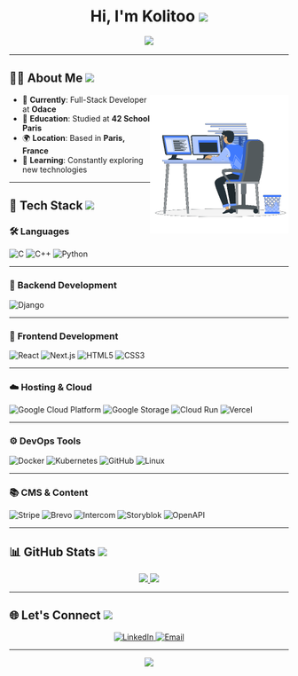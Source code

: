 <h1 align="center">
  <b>Hi, I'm Kolitoo</b> <img src="https://media.giphy.com/media/hvRJCLFzcasrR4ia7z/giphy.gif" width="35">
</h1>

<p align="center">
  <a href="https://github.com/DenverCoder1/readme-typing-svg">
    <img src="https://readme-typing-svg.herokuapp.com?font=Fira+Code&weight=600&size=25&pause=1000&color=1BE1FF&center=true&vCenter=true&width=600&height=60&lines=Kolitoo;Student+at+42Paris;Backend+%7C+Frontend+%7C+DevOps+Enthusiast">
  </a>
</p>

---

## 🧑‍💻 About Me <img src="https://media.giphy.com/media/WUlplcMpOCEmTGBtBW/giphy.gif" width="30">

<img align="right" src="https://github.com/0xAbdulKhalid/0xAbdulKhalid/raw/main/assets/mdImages/Right_Side.gif" width="250">

- 💼 **Currently**: Full-Stack Developer at **Odace**  
- 🏫 **Education**: Studied at **42 School Paris**  
- 🌍 **Location**: Based in **Paris, France**  
- 🌱 **Learning**: Constantly exploring new technologies  

---

## 🚀 Tech Stack <img src="https://media.giphy.com/media/3o7aD2d7hy9ktXNDP2/giphy.gif" width="30">

### 🛠️ **Languages**
![C](https://img.shields.io/badge/C%20-%232370ED.svg?style=for-the-badge&logo=c&logoColor=white)
![C++](https://img.shields.io/badge/C++%20-%2300599C.svg?style=for-the-badge&logo=c%2B%2B&logoColor=white)
![Python](https://img.shields.io/badge/Python%20-%2314354C.svg?style=for-the-badge&logo=python&logoColor=white)

---

### 🔧 **Backend Development**
![Django](https://img.shields.io/badge/Django%20-%23092E20.svg?style=for-the-badge&logo=django&logoColor=white)

---

### 🎨 **Frontend Development**
![React](https://img.shields.io/badge/React%20-%2361DAFB.svg?style=for-the-badge&logo=react&logoColor=white)
![Next.js](https://img.shields.io/badge/Next.js%20-%23000000.svg?style=for-the-badge&logo=nextdotjs&logoColor=white)
![HTML5](https://img.shields.io/badge/HTML5%20-%23E34F26.svg?style=for-the-badge&logo=html5&logoColor=white)
![CSS3](https://img.shields.io/badge/CSS3%20-%231572B6.svg?style=for-the-badge&logo=css3&logoColor=white)

---

### ☁️ **Hosting & Cloud**
![Google Cloud Platform](https://img.shields.io/badge/Google%20Cloud%20Platform-%234285F4.svg?style=for-the-badge&logo=google-cloud&logoColor=white)
![Google Storage](https://img.shields.io/badge/Google%20Storage-%234285F4.svg?style=for-the-badge&logo=google-cloud&logoColor=white)
![Cloud Run](https://img.shields.io/badge/Cloud%20Run-%234285F4.svg?style=for-the-badge&logo=google-cloud&logoColor=white)
![Vercel](https://img.shields.io/badge/Vercel-%23000000.svg?style=for-the-badge&logo=vercel&logoColor=white)

---

### ⚙️ **DevOps Tools**
![Docker](https://img.shields.io/badge/Docker-%232496ED.svg?style=for-the-badge&logo=docker&logoColor=white)
![Kubernetes](https://img.shields.io/badge/Kubernetes-%23326CE5.svg?style=for-the-badge&logo=kubernetes&logoColor=white)
![GitHub](https://img.shields.io/badge/GitHub-%23121011.svg?style=for-the-badge&logo=github&logoColor=white)
![Linux](https://img.shields.io/badge/Linux-FCC624?style=for-the-badge&logo=linux&logoColor=black)

---

### 📚 **CMS & Content**
![Stripe](https://img.shields.io/badge/Stripe-635BFF?style=for-the-badge&logo=stripe&logoColor=white)
![Brevo](https://img.shields.io/badge/Brevo-FF4B2B?style=for-the-badge&logo=sendinblue&logoColor=white)
![Intercom](https://img.shields.io/badge/Intercom-FF7C00?style=for-the-badge&logo=intercom&logoColor=white)
![Storyblok](https://img.shields.io/badge/Storyblok-0F2A40?style=for-the-badge&logo=storyblok&logoColor=white)
![OpenAPI](https://img.shields.io/badge/OpenAPI-1A73E8?style=for-the-badge&logo=swagger&logoColor=white)

---

## 📊 GitHub Stats <img src="https://media.giphy.com/media/iIqmM5tTjmpOB9mpbn/giphy.gif" width="30">

<div align="center">

<a href="https://github.com/kolitoo/">
  <img src="https://github-readme-stats.vercel.app/api?username=kolitoo&include_all_commits=true&count_private=true&show_icons=true&line_height=30&title_color=38F2E3&icon_color=47B5FF&text_color=CFCFCF&bg_color=0E1117" width="450"/>
  <img src="https://github-readme-stats.vercel.app/api/top-langs?username=kolitoo&show_icons=true&locale=en&layout=compact&title_color=38F2E3&text_color=CFCFCF&bg_color=0E1117" width="375"/>
</a>

</div>

---

## 🌐 Let's Connect <img src="https://media.giphy.com/media/jqNPzdTTxQfOgOqpO4/giphy.gif" width="30">

<p align="center">
  <a href="https://www.linkedin.com/in/alexandre-bourdon-ab0058188/" target="_blank">
    <img src="https://img.shields.io/badge/LinkedIn-405DE6?style=for-the-badge&logo=linkedin&logoColor=white" alt="LinkedIn">
  </a>
  <a href="mailto:alex2107@outlook.fr" target="_blank">
    <img src="https://img.shields.io/badge/Email-EA4335?style=for-the-badge&logo=gmail&logoColor=white" alt="Email">
  </a>
</p>

---

<div align="center">
  <img src="https://user-images.githubusercontent.com/73097560/115834477-dbab4500-a447-11eb-908a-139a6edaec5c.gif">
</div>
